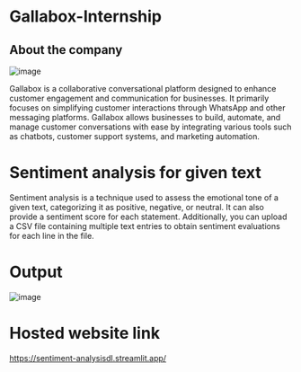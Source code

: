 # Gallabox-Internship
## About the company
![image](https://github.com/user-attachments/assets/504e502b-ba08-49d2-9aee-1720a85c8c18)

Gallabox is a collaborative conversational platform designed to enhance customer engagement and communication for businesses. It primarily focuses on simplifying customer interactions through WhatsApp and other messaging platforms. Gallabox allows businesses to build, automate, and manage customer conversations with ease by integrating various tools such as chatbots, customer support systems, and marketing automation.
# Sentiment analysis for given text
Sentiment analysis is a technique used to assess the emotional tone of a given text, categorizing it as positive, negative, or neutral. It can also provide a sentiment score for each statement. Additionally, you can upload a CSV file containing multiple text entries to obtain sentiment evaluations for each line in the file.
# Output
![image](https://github.com/user-attachments/assets/319ca31e-01d8-4922-a360-4574ca304017)
# Hosted website link
https://sentiment-analysisdl.streamlit.app/
